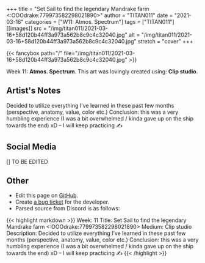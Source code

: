 +++
title =       "Set Sail to find the legendary Mandrake farm <:OOOdrake:779973582298021890>"
author =      "TITAN011"
date =        "2021-03-16"
categories =  ["W11: Atmos. Spectrum"]
tags =        ["TITAN011"]
[[images]]
                      src = "/img/titan011/2021-03-16+58d120b44ff3a973a562b8c9c4c32040.jpg"
                      alt = "/img/titan011/2021-03-16+58d120b44ff3a973a562b8c9c4c32040.jpg"
                      stretch = "cover"
+++


{{< fancybox path="/" file="/img/titan011/2021-03-16+58d120b44ff3a973a562b8c9c4c32040.jpg" >}}


Week 11: **Atmos. Spectrum**. This art was lovingly created using: **Clip studio**.

## Artist's Notes

Decided to utilize everything I’ve learned in these past few months (perspective, anatomy, value, color etc.) Conclusion: this was a very humbling experience (I was a bit overwhelmed / kinda gave up on the ship towards the end) xD – I will keep practicing  ✍️

## Social Media

[] TO BE EDITED

## Other

- Edit this page on [GitHub](https://github.com/teaminkling/web-refresh/edit/main/blog/content/blog/titan011-week-11-aba0.md).
- Create [a bug ticket](https://github.com/teaminkling/web-refresh/issues/new?assignees=&labels=bug&template=problem-report.md&title=) for the developer.
- Parsed source from Discord is as follows:

{{< highlight markdown >}}
Week: 11 
Title: Set Sail to find the legendary Mandrake farm <:OOOdrake:779973582298021890> 
Medium: Clip studio
Description: Decided to utilize everything I’ve learned in these past few months (perspective, anatomy, value, color etc.) Conclusion: this was a very humbling experience (I was a bit overwhelmed / kinda gave up on the ship towards the end) xD – I will keep practicing  ✍️
{{< /highlight >}}